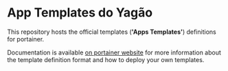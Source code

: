 # App Templates do Yagão

This repository hosts the official templates (**'Apps Templates'**) definitions for portainer.

Documentation is available [on portainer website](https://www.portainer.io/documentation/how-to-use-templates/) for more information about the template definition format and how to deploy your own templates.
